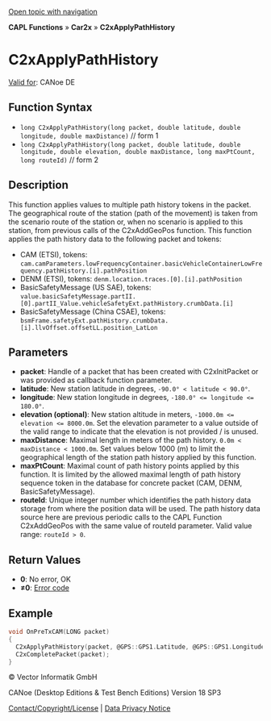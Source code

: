 [Open topic with navigation](../../../../../CANoeDEFamily.htm#Topics/CAPLFunctions/Car2x/Functions/CAPLfunctionC2xApplyPathHistory.md)

**CAPL Functions** » **Car2x** » **C2xApplyPathHistory**

# C2xApplyPathHistory

[Valid for](../../../Shared/FeatureAvailability.md): CANoe DE

## Function Syntax

- `long C2xApplyPathHistory(long packet, double latitude, double longitude, double maxDistance)` // form 1
- `long C2xApplyPathHistory(long packet, double latitude, double longitude, double elevation, double maxDistance, long maxPtCount, long routeId)` // form 2

## Description

This function applies values to multiple path history tokens in the packet. The geographical route of the station (path of the movement) is taken from the scenario route of the station or, when no scenario is applied to this station, from previous calls of the C2xAddGeoPos function. This function applies the path history data to the following packet and tokens:

- CAM (ETSI), tokens: `cam.camParameters.lowFrequencyContainer.basicVehicleContainerLowFrequency.pathHistory.[i].pathPosition`
- DENM (ETSI), tokens: `denm.location.traces.[0].[i].pathPosition`
- BasicSafetyMessage (US SAE), tokens: `value.basicSafetyMessage.partII.[0].partII_Value.vehicleSafetyExt.pathHistory.crumbData.[i]`
- BasicSafetyMessage (China CSAE), tokens: `bsmFrame.safetyExt.pathHistory.crumbData.[i].llvOffset.offsetLL.position_LatLon`

## Parameters

- **packet**: Handle of a packet that has been created with C2xInitPacket or was provided as callback function parameter.
- **latitude**: New station latitude in degrees, `-90.0° < latitude < 90.0°`.
- **longitude**: New station longitude in degrees, `-180.0° <= longitude <= 180.0°`.
- **elevation (optional)**: New station altitude in meters, `-1000.0m <= elevation <= 8000.0m`. Set the elevation parameter to a value outside of the valid range to indicate that the elevation is not provided / is unused.
- **maxDistance**: Maximal length in meters of the path history. `0.0m < maxDistance < 1000.0m`. Set values below 1000 (m) to limit the geographical length of the station path history applied by this function.
- **maxPtCount**: Maximal count of path history points applied by this function. It is limited by the allowed maximal length of path history sequence token in the database for concrete packet (CAM, DENM, BasicSafetyMessage).
- **routeId**: Unique integer number which identifies the path history data storage from where the position data will be used. The path history data source here are previous periodic calls to the CAPL Function C2xAddGeoPos with the same value of routeId parameter. Valid value range: `routeId > 0`.

## Return Values

- **0**: No error, OK
- **≠0**: [Error code](../CAPLfunctionsCar2xErrorCodes.md)

## Example

```c
void OnPreTxCAM(LONG packet)
{
  C2xApplyPathHistory(packet, @GPS::GPS1.Latitude, @GPS::GPS1.Longitude, @GPS::GPS1.Altitude, 1000);
  C2xCompletePacket(packet);
}
```

© Vector Informatik GmbH

CANoe (Desktop Editions & Test Bench Editions) Version 18 SP3

[Contact/Copyright/License](../../../Shared/ContactCopyrightLicense.md) | [Data Privacy Notice](https://www.vector.com/int/en/company/get-info/privacy-policy/)